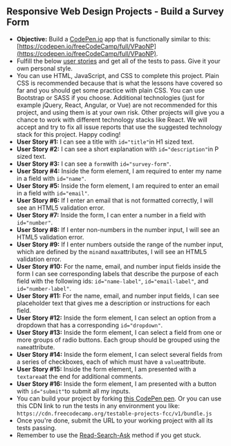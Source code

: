 
# 
## Responsive Web Design Projects - Build a Survey Form
- **Objective:** Build a [CodePen.io](https://codepen.io/) app that is functionally similar to this: [https://codepen.io/freeCodeCamp/full/VPaoNP](https://codepen.io/freeCodeCamp/full/VPaoNP).
- Fulfill the below [user stories](https://en.wikipedia.org/wiki/User_story) and get all of the tests to pass. Give it your own personal style.
- You can use HTML, JavaScript, and CSS to complete this project. Plain CSS is recommended because that is what the lessons have covered so far and you should get some practice with plain CSS. You can use Bootstrap or SASS if you choose. Additional technologies (just for example jQuery, React, Angular, or Vue) are not recommended for this project, and using them is at your own risk. Other projects will give you a chance to work with different technology stacks like React. We will accept and try to fix all issue reports that use the suggested technology stack for this project. Happy coding!
- **User Story #1:** I can see a title with `id="title"`in H1 sized text.
- **User Story #2:** I can see a short explanation with `id="description"`in P sized text.
- **User Story #3:** I can see a `form`with `id="survey-form"`.
- **User Story #4:** Inside the form element, I am required to enter my name in a field with `id="name"`.
- **User Story #5:** Inside the form element, I am required to enter an email in a field with `id="email"`.
- **User Story #6:** If I enter an email that is not formatted correctly, I will see an HTML5 validation error.
- **User Story #7:** Inside the form, I can enter a number in a field with `id="number"`.
- **User Story #8:** If I enter non-numbers in the number input, I will see an HTML5 validation error.
- **User Story #9:** If I enter numbers outside the range of the number input, which are defined by the `min`and `max`attributes, I will see an HTML5 validation error.
- **User Story #10:** For the name, email, and number input fields inside the form I can see corresponding labels that describe the purpose of each field with the following ids: `id="name-label"`, `id="email-label"`, and `id="number-label"`.
- **User Story #11:** For the name, email, and number input fields, I can see placeholder text that gives me a description or instructions for each field.
- **User Story #12:** Inside the form element, I can select an option from a dropdown that has a corresponding `id="dropdown"`.
- **User Story #13:** Inside the form element, I can select a field from one or more groups of radio buttons. Each group should be grouped using the `name`attribute.
- **User Story #14:** Inside the form element, I can select several fields from a series of checkboxes, each of which must have a `value`attribute.
- **User Story #15:** Inside the form element, I am presented with a `textarea`at the end for additional comments.
- **User Story #16:** Inside the form element, I am presented with a button with `id="submit"`to submit all my inputs.
- You can build your project by forking [this CodePen pen](http://codepen.io/freeCodeCamp/pen/MJjpwO). Or you can use this CDN link to run the tests in any environment you like: `https://cdn.freecodecamp.org/testable-projects-fcc/v1/bundle.js`
- Once you're done, submit the URL to your working project with all its tests passing.
- Remember to use the [Read-Search-Ask](https://forum.freecodecamp.org/t/how-to-get-help-when-you-are-stuck/19514) method if you get stuck.

